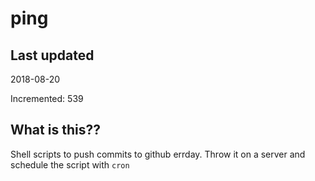 # ping

## Last updated
2018-08-20

Incremented: 539

## What is this??
Shell scripts to push commits to github errday. Throw it on a server and schedule the script with `cron`
